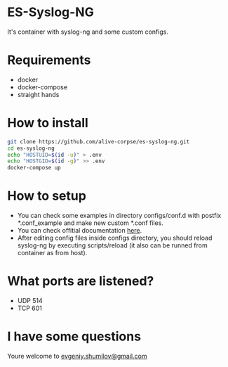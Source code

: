 # ES-Syslog-NG

It's container with syslog-ng and some custom configs.

# Requirements
* docker
* docker-compose
* straight hands

# How to install

```sh
git clone https://github.com/alive-corpse/es-syslog-ng.git
cd es-syslog-ng
echo "HOSTUID=$(id -u)" > .env
echo "HOSTGID=$(id -g)" >> .env
docker-compose up
```

# How to setup
* You can check some examples in directory configs/conf.d with postfix *.conf_example and make new custom *.conf files.
* You can check offitial documentation [here](https://www.syslog-ng.com/technical-documents/doc/syslog-ng-open-source-edition/3.19/administration-guide).
* After editing config files inside configs directory, you should reload syslog-ng by executing scripts/reload (it also can be runned from container as from host).

# What ports are listened?
* UDP 514
* TCP 601

# I have some questions
Youre welcome to evgeniy.shumilov@gmail.com
